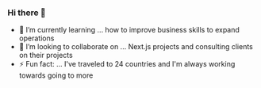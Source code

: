 ### Hi there 👋

- 🌱 I’m currently learning ...
how to improve business skills to expand operations
- 👯 I’m looking to collaborate on ...
Next.js projects and consulting clients on their projects
- ⚡ Fun fact: ...
I've traveled to 24 countries and I'm always working towards going to more
<!--
**thedevtechs/thedevtechs** is a ✨ _special_ ✨ repository because its `README.md` (this file) appears on your GitHub profile.

Here are some ideas to get you started:

- 🔭 I’m currently working on ...
- 🌱 I’m currently learning ...
how to improve business skills to expand operations
- 👯 I’m looking to collaborate on ...
Next.js projects and consulting clients on their projects
- 💬 Ask me about ...
- 📫 How to reach me: ...
- ⚡ Fun fact: ...
I've traveled to 24 countries and I'm always working towards going to more
-->
